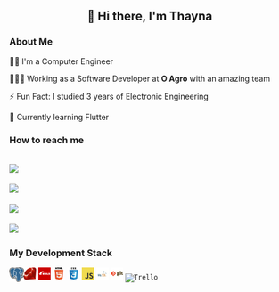 <div align="center"><h2>👋 Hi there, I'm Thayna</h2></div>

### About Me
👩‍🎓  I'm a Computer Engineer

👩🏻‍💻  Working as a Software Developer at **O Agro** with an amazing team

⚡️ Fun Fact: I studied 3 years of Electronic Engineering

🌱 Currently learning Flutter

### How to reach me
 <code><a href="https://twitter.com/thaynaalmeng">
  <img height="22" src="https://cdn.jsdelivr.net/npm/simple-icons@v3/icons/twitter.svg" />
</a></code>
<code><a href="https://www.linkedin.com/in/thayna-de-oliveira/">
  <img height="22" src="https://cdn.jsdelivr.net/npm/simple-icons@v3/icons/linkedin.svg" />
</a></code>
<code><a href="mailto:euthaynaeng@gmail.com">
  <img height="22" src="https://cdn.jsdelivr.net/npm/simple-icons@v3/icons/gmail.svg" />
</a></code>
<code><a href="https://www.instagram.com/euthayna/">
  <img height="22" src="https://cdn.jsdelivr.net/npm/simple-icons@v3/icons/instagram.svg" />
</a></code>

### My Development Stack

<code><img height="22" src="https://raw.githubusercontent.com/github/explore/80688e429a7d4ef2fca1e82350fe8e3517d3494d/topics/ruby/ruby.png"></code>
<code><img height="22" src="https://raw.githubusercontent.com/github/explore/80688e429a7d4ef2fca1e82350fe8e3517d3494d/topics/rails/rails.png"></code>
<code><img height="22" src="https://raw.githubusercontent.com/github/explore/80688e429a7d4ef2fca1e82350fe8e3517d3494d/topics/html/html.png"></code>
<code><img height="22" src="https://raw.githubusercontent.com/github/explore/80688e429a7d4ef2fca1e82350fe8e3517d3494d/topics/css/css.png"></code>
<code><img height="22" src="https://raw.githubusercontent.com/github/explore/80688e429a7d4ef2fca1e82350fe8e3517d3494d/topics/javascript/javascript.png"></code>
<code><img height="22" src="https://raw.githubusercontent.com/github/explore/80688e429a7d4ef2fca1e82350fe8e3517d3494d/topics/mysql/mysql.png"></code>
<img align="left" alt="PostgreSQL" width="26px" src="https://raw.githubusercontent.com/github/explore/80688e429a7d4ef2fca1e82350fe8e3517d3494d/topics/postgresql/postgresql.png" />
<code><img height="22" src="https://raw.githubusercontent.com/github/explore/80688e429a7d4ef2fca1e82350fe8e3517d3494d/topics/git/git.png"></code>
<code><img height="22" src="https://cdn.iconscout.com/icon/free/png-512/trello-6-569395.png" alt="Trello"/></code>
<br/>
